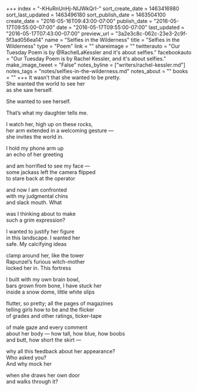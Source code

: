 +++
index = "-KHuRnUnHj-NIJWkQrI-"
sort_create_date = 1463416980
sort_last_updated = 1463496180
sort_publish_date = 1463504100
create_date = "2016-05-16T09:43:00-07:00"
publish_date = "2016-05-17T09:55:00-07:00"
date = "2016-05-17T09:55:00-07:00"
last_updated = "2016-05-17T07:43:00-07:00"
preview_url = "3a2e3c8c-062c-23e3-2c9f-5f3ad056ea14"
name = "Selfies in the Wilderness"
title = "Selfies in the Wilderness"
type = "Poem"
link = ""
shareimage = ""
twitterauto = "Our Tuesday Poem is by @RachelLaKessler and it's about selfies."
facebookauto = "Our Tuesday Poem is by Rachel Kessler, and it's about selfies."
make_image_tweet = "False"
notes_byline = ["writers/rachel-kessler.md"]
notes_tags = "notes/selfies-in-the-wilderness.md"
notes_about = ""
books = ""
+++
It wasn’t that she wanted to be pretty.<br>
She wanted the world to see her<br>
as she saw herself.

She wanted to see herself.

That’s what my daughter tells me.

I watch her, high up on these rocks,<br>
her arm extended in a welcoming gesture &mdash;<br>
she invites the world in.

I hold my phone arm up<br>
an echo of her greeting

and am horrified to see my face &mdash;<br>
some jackass left the camera flipped<br>
to stare back at the operator

and now I am confronted<br>
with my judgmental chins<br>
and slack mouth. What 

was I thinking about to make<br>
such a grim expression?

I wanted to justify her figure<br>
in this landscape. I wanted her<br>
safe. My calcifying ideas

clamp around her, like the tower<br>
Rapunzel’s furious witch-mother<br>
locked her in. This fortress

I built with my own brain bowl,<br>
bars grown from bone, I have stuck her<br>
inside a snow dome, little white slips

flutter, so pretty; all the pages of magazines<br>
telling girls how to be and the flicker<br>
of grades and other ratings, ticker-tape

of male gaze and every comment<br>
about her body &mdash; how tall, how blue, how boobs<br>
and butt, how short the skirt &mdash;

why all this feedback about her appearance?<br>
Who asked you?<br>
And why mock her

when she draws her own door<br>
and walks through it?